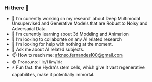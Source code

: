 ### Hi there 👋

- 🔭 I’m currently working on my research about Deep Multimodal Unsupervised and Generative Models that are Robust to Noisy and Adversarial Data.
- 🌱 I’m currently learning about 3d Modeling and Animation
- 👯 I’m looking to collaborate on any AI related research.
- 🤔 I’m looking for help with nothing at the moment.
- 💬 Ask me about AI related subjects.
- 📫 How to reach me: afonso.fernandes100@gmail.com
- 😄 Pronouns: He/Him/Idc
- ⚡ Fun fact: the Hydra's stem cells, which give it vast regenerative capabilities, make it potentially immortal.

<!--
**MrIceHavoc/MrIceHavoc** is a ✨ _special_ ✨ repository because its `README.md` (this file) appears on your GitHub profile.
-->
